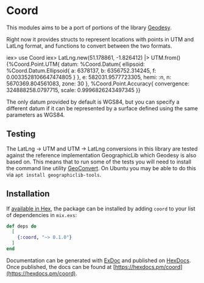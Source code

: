 # Coord

This modules aims to be a port of portions of the library
[Geodesy](https://www.movable-type.co.uk/). 
 
Right now it provides structs to represent locations with points in UTM and
LatLng format, and functions to convert between the two formats.

iex> use Coord
iex> LatLng.new(51.178861, -1.826412) |> UTM.from()
{%Coord.Point.UTM{
  datum: %Coord.Datum{
    ellipsoid: %Coord.Datum.Ellipsoid{
      a: 6378137,
      b: 6356752.314245,
      f: 0.0033528106647474805
    }
  },
  e: 582031.9577723305,
  hemi: :n,
  n: 5670369.804561083,
  zone: 30
},
%Coord.Point.Accuracy{
  convergence: 324888258.0797715,
  scale: 0.9996826243497345
}}

The only datum provided by default is WGS84, but you can specify a different
datum if it can be represented by a surface defined using the same parameters as
WGS84.

## Testing
The LatLng -> UTM and UTM -> LatLng conversions in this library are tested
against the reference implementation GeographicLib which Geodesy is also based
on. This means that to run some of the tests you will need to install the
command line utility
[GeoConvert](https://geographiclib.sourceforge.io/html/GeoConvert.1.html). On
Ubuntu you may be able to do this via `apt install geographiclib-tools`. 


## Installation

If [available in Hex](https://hex.pm/docs/publish), the package can be installed
by adding `coord` to your list of dependencies in `mix.exs`:

```elixir
def deps do
  [
    {:coord, "~> 0.1.0"}
  ]
end
```

Documentation can be generated with [ExDoc](https://github.com/elixir-lang/ex_doc)
and published on [HexDocs](https://hexdocs.pm). Once published, the docs can
be found at [https://hexdocs.pm/coord](https://hexdocs.pm/coord).

